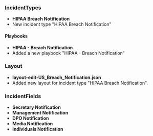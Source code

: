 
### IncidentTypes
- __HIPAA Breach Notification__
- New incident type "HIPAA Breach Notification"


#### Playbooks
- __HIPAA - Breach Notification__
- Added a new playbook "HIPAA - Breach Notification"


### Layout
- __layout-edit-US_Breach_Notification.json__
- Added new layout for incident type "HIPAA Breach Notification".


### IncidentFields
- __Secretary Notification__
- __Management Notification__
- __DPO Notification__
- __Media Notification__
- __Individuals Notification__